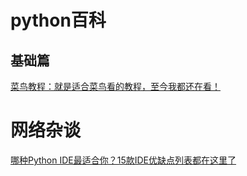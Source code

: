 # python百科
## 基础篇

[菜鸟教程：就是适合菜鸟看的教程，至今我都还在看！](https://www.runoob.com/python3/python3-tutorial.html)

# 网络杂谈

[哪种Python IDE最适合你？15款IDE优缺点列表都在这里了](https://www.sohu.com/a/353362245_464033)

